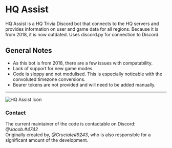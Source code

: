 # HQ Assist
HQ Assist is a HQ Trivia Discord bot that connects to the HQ servers and provides information on user and game data for all regions. Because it is from 2018, it is now outdated. Uses discord.py for connection to Discord.

## General Notes
* As this bot is from 2018, there are a few issues with compatability.
* Lack of support for new game modes.
* Code is sloppy and not modulised. This is especially noticable with the convoluted timezone conversions.
* Bearer tokens are not provided and will need to be added manually.

---

![HQ Assist Icon](https://i.imgur.com/D0tzEkz.png)

### Contact
The current maintainer of the code is contactable on Discord: _@Jacob.#4742_  
Originally created by, _@Cruciate#9243_, who is also responsible for a significant amount of the development.
